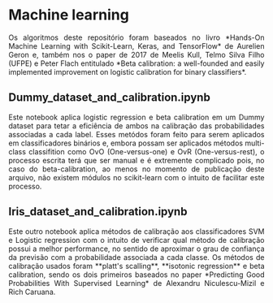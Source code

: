 <h1>Machine learning</h1>
<p align="justify">Os algoritmos deste repositório foram baseados no livro *Hands-On Machine Learning with Scikit-Learn, Keras, and TensorFlow* de Aurelien Geron e, também nos o paper de 2017 de Meelis Kull, Telmo Silva Filho (UFPE) e Peter Flach entitulado *Beta calibration: a well-founded and easily implemented improvement on logistic calibration for binary classifiers*.</p>
<h2>Dummy_dataset_and_calibration.ipynb</h2>
<p align="justify">Este notebook aplica logistic regression e beta calibration em um Dummy dataset para tetar a eficiência de ambos na calibração das probabilidades associadas a cada label. Esses metódos foram feito para serem aplicados em classificadores binários e, embora possam ser aplicados métodos multi-class classifition como OvO (One-versus-one) e OvR (One-versus-rest), o processo escrita terá que ser manual e é extremente complicado pois, no caso do beta-calibration, ao menos no momento de publicação deste arquivo, não existem módulos no scikit-learn com o intuito de facilitar este processo.</p>
<h2>Iris_dataset_and_calibration.ipynb</h2>
<p align="justify">Este outro notebook aplica métodos de calibração aos classificadores SVM e Logistic regression com o intuito de verificar qual método de calibração possui a melhor performance, no sentido de aproximar o grau de confiança da previsão com a probabilidade associada a cada classe. Os métodos de calibração usados foram **platt's scalling**, **isotonic regression** e beta calibration, sendo os dois primeiros baseados no paper *Predicting Good Probabilities With Supervised Learning* de Alexandru Niculescu-Mizil e Rich Caruana.</p>
